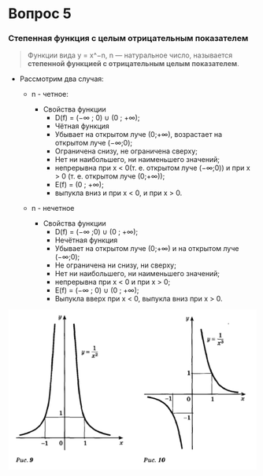 # Вопрос 5

### Степенная функция с целым отрицательным показателем

> Функции вида y = x^−n, n — натуральное число, называется **степенной функцией с отрицательным целым показателем**.

- Рассмотрим два случая:
    * n - четное:
        * Свойства функции
            * D(f) = (−∞ ; 0) ∪ (0 ; +∞);
            * Чётная функция
            * Убывает на открытом луче (0;+∞), возрастает на открытом луче (−∞;0);
            * Ограничена снизу, не ограничена сверху;
            * Нет ни наибольшего, ни наименьшего значений;
            * непрерывна при x < 0(т. е. открытом луче (−∞;0)) и при x > 0 (т. е. открытом луче (0;+∞));
            * E(f) = (0 ; +∞);
            * выпукла вниз и при x < 0, и при x > 0.

    * n - нечетное
        * Свойства функции
            * D(f) = (−∞ ;0) ∪ (0 ; +∞);
            * Нечётная функция
            * Убывает на открытом луче (0;+∞) и на открытом луче (−∞;0);
            * Не ограничена ни снизу, ни сверху;
            * Нет ни наибольшего, ни наименьшего значений;
            * непрерывна при x < 0 и при x > 0;
            * E(f) = (−∞ ; 0) ∪ (0 ; +∞);
            * Выпукла вверх при x < 0, выпукла вниз при x > 0.

![Графики](/Math/Алгебра/Картинки/Вопрос_5/Графики.png)